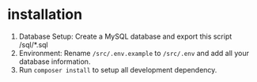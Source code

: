# installation

1. Database Setup: Create a MySQL database and export this script /sql/\*.sql
2. Environment: Rename `/src/.env.example` to `/src/.env` and add all your database information.
3. Run `composer install` to setup all development dependency.
